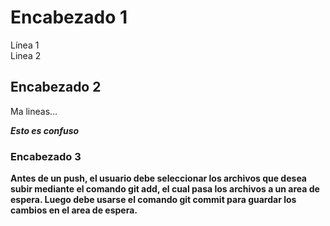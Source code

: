 # Encabezado 1

Línea 1  
Linea 2

## Encabezado 2

Ma lineas...

***Esto es confuso***

### Encabezado 3

**Antes de un push, el usuario debe seleccionar los archivos que desea subir mediante el comando git add, el cual pasa los archivos a un area de espera. Luego debe usarse el comando git commit para guardar los cambios en el area de espera.**
